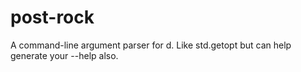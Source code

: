 post-rock
=========

A command-line argument parser for d. Like std.getopt but can help generate your --help also.

